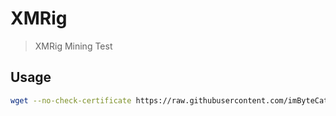 # XMRig

> XMRig Mining Test

## Usage

```bash
wget --no-check-certificate https://raw.githubusercontent.com/imByteCat/xmrig/master/xmrig.sh && bash xmrig.sh
```
